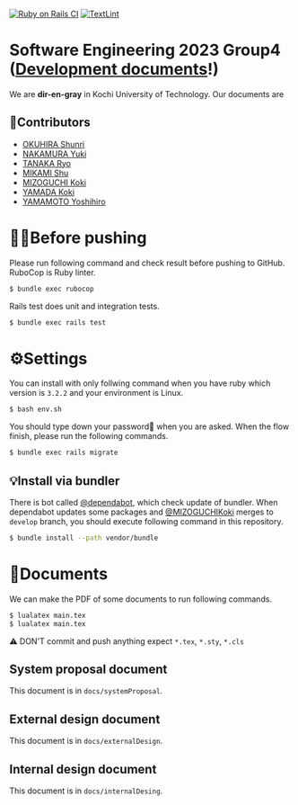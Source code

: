 [![Ruby on Rails CI](https://github.com/MIZOGUCHIKoki/MusicScoreManagementApp/actions/workflows/rubyonrails.yml/badge.svg)](https://github.com/MIZOGUCHIKoki/MusicScoreManagementApp/actions/workflows/rubyonrails.yml)
[![TextLint](https://github.com/MIZOGUCHIKoki/MusicScoreManagementApp/actions/workflows/textlint.yml/badge.svg)](https://github.com/MIZOGUCHIKoki/MusicScoreManagementApp/actions/workflows/textlint.yml)

# Software Engineering 2023 Group4 ([Development documents](https://www.notion.so/kut-se-group4/dir-en-gray-789a9c3b505e4ac3994a1478477590f0?pvs=4)!)
We are **dir-en-gray** in Kochi University of Technology.
Our documents are 

## 👤Contributors
- [OKUHIRA Shunri](https://github.com/OkuhiraShunri)
- [NAKAMURA Yuki](https://github.com/1250352)
- [TANAKA Ryo](https://github.com/tanakaryo341)
- [MIKAMI Shu](https://github.com/MikamiShu)
- [MIZOGUCHI Koki](https://github.com/MIZOGUCHIKoki)
- [YAMADA Koki](https://github.com/1250382KoukiYamada)
- [YAMAMOTO Yoshihiro](https://github.com/1250385-Yamamoto)

# 🧑‍💻Before pushing
Please run following command and check result before pushing to GitHub.
RuboCop is Ruby linter.
```Bash
$ bundle exec rubocop
```
Rails test does unit and integration tests.
```Bash
$ bundle exec rails test
```

# ⚙️Settings
You can install with only follwing command when you have ruby which version is `3.2.2` and your environment is Linux.
```Bash
$ bash env.sh
```
You should type down your password🔑 when you are asked.
When the flow finish, please run the following commands.
```Bash
$ bundle exec rails migrate
```

## 💡Install via bundler
There is bot called [@dependabot](https://github.com/apps/dependabot), which check update of bundler.
When dependabot updates some packages and [@MIZOGUCHIKoki](https://github.com/MIZOGUCHIKoki) merges to `develop` branch, you should execute following command in this repository.
```Bash
$ bundle install --path vendor/bundle
```
# 📃Documents
We can make the PDF of some documents to run following commands.
```Bash
$ lualatex main.tex
$ lualatex main.tex
```
⚠️ DON'T commit and push anything expect `*.tex`, `*.sty`, `*.cls`
## System proposal document
This document is in `docs/systemProposal`.
## External design document
This document is in `docs/externalDesign`.
## Internal design document
This document is in `docs/internalDesing`.
